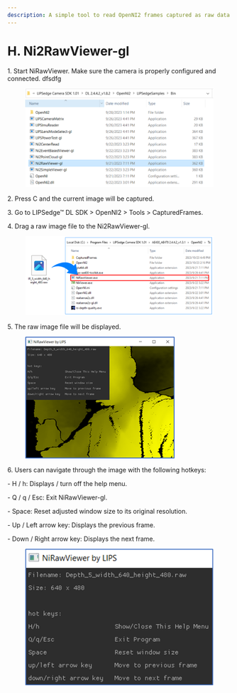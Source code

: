 ```yaml
---
description: A simple tool to read OpenNI2 frames captured as raw data format.
---
```


# H. Ni2RawViewer-gl

1\. Start NiRawViewer. Make sure the camera is properly configured and connected.   dfsdfg

<figure><img src="../../.gitbook/assets/global_camera/sample_codes/image (48).png" alt=""><figcaption></figcaption></figure>

2\. Press C and the current image will be captured.

&#x20;

3\. Go to LIPSedge™ DL SDK > OpenNI2 > Tools > CapturedFrames.

&#x20;

4\. Drag a raw image file to the Ni2RawViewer-gl.

<figure><img src="../../.gitbook/assets/global_camera/sample_codes/image (49).png" alt=""><figcaption></figcaption></figure>

5\. The raw image file will be displayed.

<figure><img src="../../.gitbook/assets/global_camera/sample_codes/image (50).png" alt=""><figcaption></figcaption></figure>

6\. Users can navigate through the image with the following hotkeys:

\-       H / h: Displays / turn off the help menu.

\-       Q / q / Esc: Exit NiRawViewer-gl.

\-       Space: Reset adjusted window size to its original resolution.

\-       Up / Left arrow key: Displays the previous frame.

\-       Down / Right arrow key: Displays the next frame.

<figure><img src="../../.gitbook/assets/global_camera/sample_codes/image (51).png" alt=""><figcaption></figcaption></figure>
